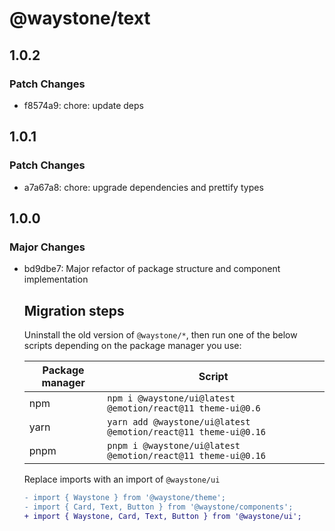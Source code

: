 # @waystone/text

## 1.0.2

### Patch Changes

- f8574a9: chore: update deps

## 1.0.1

### Patch Changes

- a7a67a8: chore: upgrade dependencies and prettify types

## 1.0.0

### Major Changes

- bd9dbe7: Major refactor of package structure and component implementation

  ## Migration steps

  Uninstall the old version of `@waystone/*`, then run one of the below scripts depending on the package manager you use:

  | Package manager | Script                                                         |
  | --------------- | -------------------------------------------------------------- |
  | npm             | `npm i @waystone/ui@latest @emotion/react@11 theme-ui@0.6`     |
  | yarn            | `yarn add @waystone/ui@latest @emotion/react@11 theme-ui@0.16` |
  | pnpm            | `pnpm i @waystone/ui@latest @emotion/react@11 theme-ui@0.16`   |

  Replace imports with an import of `@waystone/ui`

  ```diff
  - import { Waystone } from '@waystone/theme';
  - import { Card, Text, Button } from '@waystone/components';
  + import { Waystone, Card, Text, Button } from '@waystone/ui';
  ```
